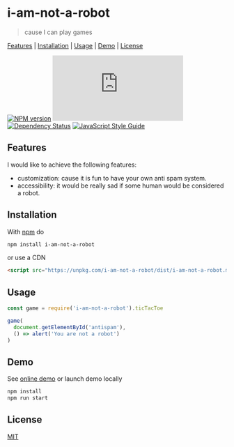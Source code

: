 # i-am-not-a-robot

> cause I can play games

[Features](#features) |
[Installation](#installation) |
[Usage](#usage) |
[Demo](#demo) |
[License](#license)

[![NPM version](https://badge.fury.io/js/i-am-not-a-robot.svg)](http://badge.fury.io/js/i-am-not-a-robot)
[![Badge size](https://badge-size.herokuapp.com/fibo/i-am-not-a-robot/master/dist/i-am-not-a-robot.min.js)](https://github.com/fibo/i-am-not-a-robot/blob/master/dist/i-am-not-a-robot.min.js)
[![Dependency Status](https://gemnasium.com/fibo/i-am-not-a-robot.svg)](https://gemnasium.com/fibo/i-am-not-a-robot)
[![JavaScript Style Guide](https://img.shields.io/badge/code_style-standard-brightgreen.svg)](https://standardjs.com)

## Features

I would like to achieve the following features:

* customization: cause it is fun to have your own anti spam system.
* accessibility: it would be really sad if some human would be considered a robot.

## Installation

With [npm](https://npmjs.org/) do

```bash
npm install i-am-not-a-robot
```

or use a CDN

```html
<script src="https://unpkg.com/i-am-not-a-robot/dist/i-am-not-a-robot.min.js"></script>
```

## Usage

```javascript
const game = require('i-am-not-a-robot').ticTacToe

game(
  document.getElementById('antispam'),
  () => alert('You are not a robot')
)
```

## Demo

See [online demo](http://g14n.info/i-am-not-a-robot/demo.html)
or launch demo locally

```bash
npm install
npm run start
```

## License

[MIT](http://g14n.info/mit-license/)

